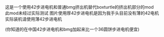 
这是一个使用42步进电机和普通bmg挤出机替代boxturtle的挤出机部分的mod   
此mod未经过实际测试
图片使用厚42步进电机是因为我手头目前没有薄的42电机
实际装机请使用薄42步进电机

(你知道的在中国42步进电机和bmg加起来比一个36圆饼步进电机便宜)
